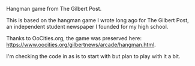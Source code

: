 Hangman game from The Gilbert Post.

This is based on the hangman game I wrote long ago for The Gilbert Post, an independent student newspaper I founded for my high school.

Thanks to OoCities.org, the game was preserved here: https://www.oocities.org/gilbertnews/arcade/hangman.html.

I'm checking the code in as is to start with but plan to play with it a bit.
